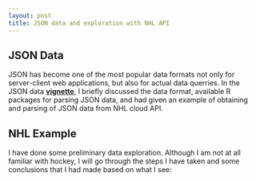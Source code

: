 ```yaml
---
layout: post
title: JSON data and exploration with NHL API
---
```

## JSON Data  
JSON has become one of the most popular data formats not only for server-client web applications, but also for actual data querries. In the JSON data [**vignette**](https://github.com/yz201906/SST558_project1), I briefly discussed the data format, available R packages for parsing JSON data, and had given an example of obtaining and parsing of JSON data from NHL cloud API.
## NHL Example
I have done some preliminary data exploration. Although I am not at all familiar with hockey, I will go through the steps I have taken and some conclusions that I had made based on what I see:
